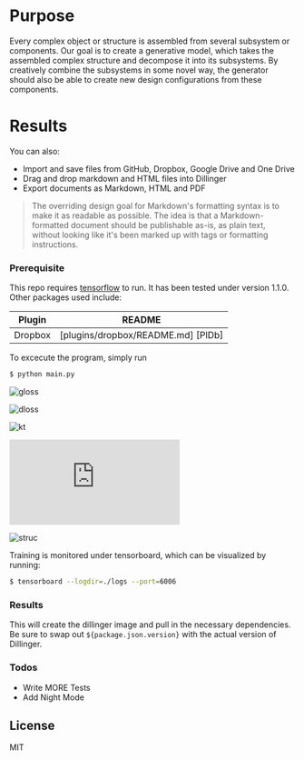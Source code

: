 # Purpose
Every complex object or structure is assembled from several subsystem or components. Our goal is to create a generative model, which takes the assembled complex structure and decompose it into its subsystems. By creatively combine the subsystems in some novel way, the generator should also be able to create new design configurations from these components.


# Results

You can also:
  - Import and save files from GitHub, Dropbox, Google Drive and One Drive
  - Drag and drop markdown and HTML files into Dillinger
  - Export documents as Markdown, HTML and PDF

> The overriding design goal for Markdown's
> formatting syntax is to make it as readable
> as possible. The idea is that a
> Markdown-formatted document should be
> publishable as-is, as plain text, without
> looking like it's been marked up with tags
> or formatting instructions.
### Prerequisite

This repo requires [tensorflow](https://tensorflow.org/) to run. It has been tested under version 1.1.0. Other packages used include:

| Plugin | README |
| ------ | ------ |
| Dropbox | [plugins/dropbox/README.md] [PlDb] |

To excecute the program, simply run
```sh
$ python main.py
```

![gloss]( http://latex.codecogs.com/gif.latex?L_G=L_{rec}(x_f)L_z(x_f))

![dloss](http://latex.codecogs.com/gif.latex?L_D=L_{rec}(x_r)&plus;L_z(dz_r)-k_t[L(x_f)&plus;L_z(dz_f)])

![kt](http://latex.codecogs.com/gif.latex?k_{t+1}=k_t+\lambda_k\Big(\gamma[L_{rec}(x_r)&plus;L_z(dz_r)]-[L(x_f)&plus;L_z(dz_f)]\Big))

![test](http://latex.codecogs.com/gif.latex?)

![struc](/../subnets/assets/itr44500.png)

Training is monitored under tensorboard, which can be visualized by running:

```sh
$ tensorboard --logdir=./logs --port=6006
```

### Results


This will create the dillinger image and pull in the necessary dependencies. Be sure to swap out `${package.json.version}` with the actual version of Dillinger.

### Todos

 - Write MORE Tests
 - Add Night Mode

License
----

MIT



[//]: # (These are reference links used in the body of this note and get stripped out when the markdown processor does its job. There is no need to format nicely because it shouldn't be seen. Thanks SO - http://stackoverflow.com/questions/4823468/store-comments-in-markdown-syntax)


   [tensorflow]: <https://www.tensorflow.org>



































































































































































































































